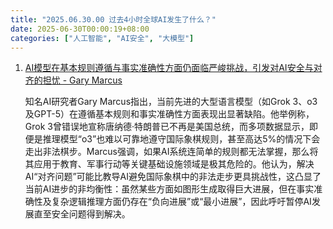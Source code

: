 ```yaml
---
title: "2025.06.30.00 过去4小时全球AI发生了什么？"
date: 2025-06-30T00:00:19+08:00
categories: ["人工智能", "AI安全", "大模型"]
---
```


1.  [AI模型在基本规则遵循与事实准确性方面仍面临严峻挑战，引发对AI安全与对齐的担忧 - Gary Marcus](https://x.com/GaryMarcus/status/1939336786456854608)

    知名AI研究者Gary Marcus指出，当前先进的大型语言模型（如Grok 3、o3及GPT-5）在遵循基本规则和事实准确性方面表现出显著缺陷。他举例称，Grok 3曾错误地宣称唐纳德·特朗普已不再是美国总统，而多项数据显示，即便是推理模型“o3”也难以可靠地遵守国际象棋规则，甚至高达5%的情况下会走出非法棋步。Marcus强调，如果AI系统连简单的规则都无法掌握，那么将其应用于教育、军事行动等关键基础设施领域是极其危险的。他认为，解决AI“对齐问题”可能比教导AI避免国际象棋中的非法走步更具挑战性，这凸显了当前AI进步的非均衡性：虽然某些方面如图形生成取得巨大进展，但在事实准确性及复杂逻辑推理方面仍存在“负向进展”或“最小进展”，因此呼吁暂停AI发展直至安全问题得到解决。